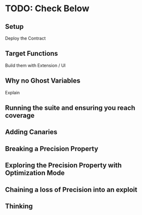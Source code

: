 # TODO: Check Below

## Setup

Deploy the Contract

## Target Functions

Build them with Extension / UI

## Why no Ghost Variables

Explain

## Running the suite and ensuring you reach coverage

## Adding Canaries

## Breaking a Precision Property

## Exploring the Precision Property with Optimization Mode

## Chaining a loss of Precision into an exploit

## Thinking
